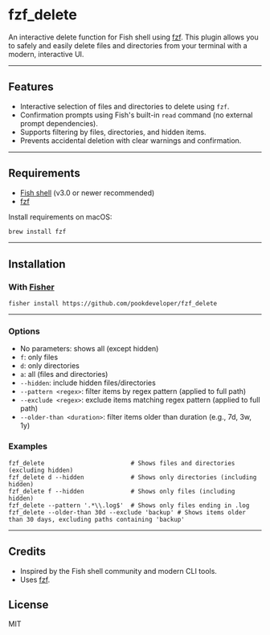 # fzf_delete

An interactive delete function for Fish shell using [fzf](https://github.com/junegunn/fzf). This plugin allows you to safely and easily delete files and directories from your terminal with a modern, interactive UI.

---

## Features

- Interactive selection of files and directories to delete using `fzf`.
- Confirmation prompts using Fish's built-in `read` command (no external prompt dependencies).
- Supports filtering by files, directories, and hidden items.
- Prevents accidental deletion with clear warnings and confirmation.

---

## Requirements

- [Fish shell](https://fishshell.com/) (v3.0 or newer recommended)
- [fzf](https://github.com/junegunn/fzf)

Install requirements on macOS:

```sh
brew install fzf
```

---

## Installation

### With [Fisher](https://github.com/jorgebucaran/fisher)

```fish
fisher install https://github.com/pookdeveloper/fzf_delete
```

---

### Options

- No parameters: shows all (except hidden)
- `f`: only files
- `d`: only directories
- `a`: all (files and directories)
- `--hidden`: include hidden files/directories
- `--pattern <regex>`: filter items by regex pattern (applied to full path)
- `--exclude <regex>`: exclude items matching regex pattern (applied to full path)
- `--older-than <duration>`: filter items older than duration (e.g., 7d, 3w, 1y)

### Examples

```fish
fzf_delete                        # Shows files and directories (excluding hidden)
fzf_delete d --hidden             # Shows only directories (including hidden)
fzf_delete f --hidden             # Shows only files (including hidden)
fzf_delete --pattern '.*\\.log$'  # Shows only files ending in .log
fzf_delete --older-than 30d --exclude 'backup' # Shows items older than 30 days, excluding paths containing 'backup'
```

---


## Credits

- Inspired by the Fish shell community and modern CLI tools.
- Uses [fzf](https://github.com/junegunn/fzf).

## License

MIT
